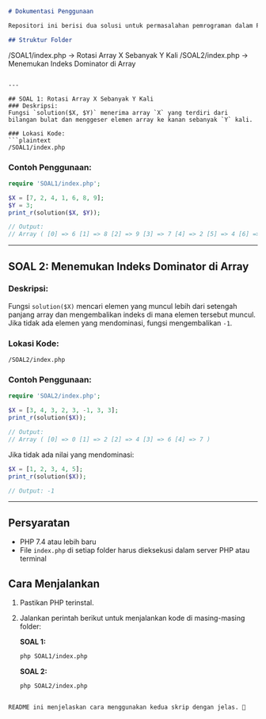 ```markdown
# Dokumentasi Penggunaan

Repositori ini berisi dua solusi untuk permasalahan pemrograman dalam PHP.

## Struktur Folder
```
/SOAL1/index.php   -> Rotasi Array X Sebanyak Y Kali
/SOAL2/index.php   -> Menemukan Indeks Dominator di Array
```

---

## SOAL 1: Rotasi Array X Sebanyak Y Kali
### Deskripsi:
Fungsi `solution($X, $Y)` menerima array `X` yang terdiri dari bilangan bulat dan menggeser elemen array ke kanan sebanyak `Y` kali.

### Lokasi Kode:
```plaintext
/SOAL1/index.php
```

### Contoh Penggunaan:
```php
require 'SOAL1/index.php';

$X = [7, 2, 4, 1, 6, 8, 9];
$Y = 3;
print_r(solution($X, $Y));

// Output:
// Array ( [0] => 6 [1] => 8 [2] => 9 [3] => 7 [4] => 2 [5] => 4 [6] => 1 )
```

---

## SOAL 2: Menemukan Indeks Dominator di Array
### Deskripsi:
Fungsi `solution($X)` mencari elemen yang muncul lebih dari setengah panjang array dan mengembalikan indeks di mana elemen tersebut muncul. Jika tidak ada elemen yang mendominasi, fungsi mengembalikan `-1`.

### Lokasi Kode:
```plaintext
/SOAL2/index.php
```

### Contoh Penggunaan:
```php
require 'SOAL2/index.php';

$X = [3, 4, 3, 2, 3, -1, 3, 3];
print_r(solution($X));

// Output:
// Array ( [0] => 0 [1] => 2 [2] => 4 [3] => 6 [4] => 7 )
```

Jika tidak ada nilai yang mendominasi:
```php
$X = [1, 2, 3, 4, 5];
print_r(solution($X));

// Output: -1
```

---

## Persyaratan
- PHP 7.4 atau lebih baru
- File `index.php` di setiap folder harus dieksekusi dalam server PHP atau terminal

## Cara Menjalankan
1. Pastikan PHP terinstal.
2. Jalankan perintah berikut untuk menjalankan kode di masing-masing folder:

   **SOAL 1:**
   ```sh
   php SOAL1/index.php
   ```

   **SOAL 2:**
   ```sh
   php SOAL2/index.php
   ```
```

README ini menjelaskan cara menggunakan kedua skrip dengan jelas. 🚀